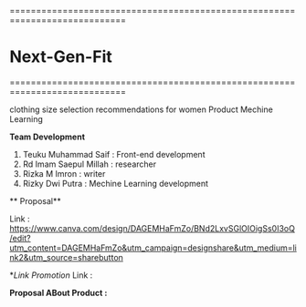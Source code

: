 ============================================================================
# Next-Gen-Fit
============================================================================

clothing size selection recommendations for women Product Mechine Learning

**Team Development**
1. Teuku Muhammad Saif : Front-end development
2. Rd Imam Saepul Millah : researcher
3. Rizka M Imron : writer
4. Rizky Dwi Putra : Mechine Learning development

** Proposal**

Link : https://www.canva.com/design/DAGEMHaFmZo/BNd2LxvSGlOIOigSs0I3oQ/edit?utm_content=DAGEMHaFmZo&utm_campaign=designshare&utm_medium=link2&utm_source=sharebutton

**Link Promotion*
Link : 



**Proposal ABout Product :**
